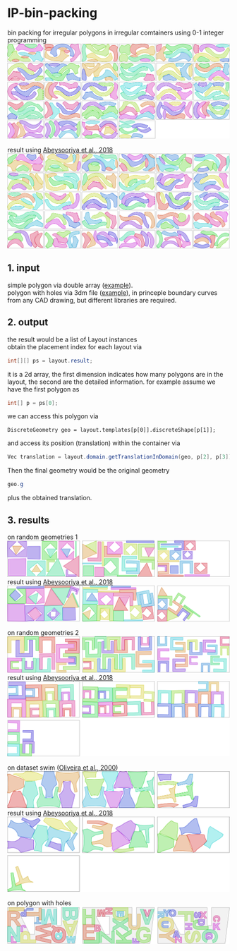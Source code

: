 # IP-bin-packing

bin packing for irregular polygons in irregular comtainers using 0-1 integer programming
![](https://github.com/guozifeng91/IP-bin-packing/blob/master/result/taihushi_IP.png)

result using [Abeysooriya et al., 2018](https://www.sciencedirect.com/science/article/pii/S0925527317302980)
![](https://github.com/guozifeng91/IP-bin-packing/blob/master/result/taihushi_Abey.png)

## 1. input
simple polygon via double array ([example](https://github.com/guozifeng91/IP-bin-packing/blob/master/java/src/layoutIP/test/TestPlan_HuaSet.java)).<br>
polygon with holes via 3dm file ([example](https://github.com/guozifeng91/IP-bin-packing/blob/master/java/src/layoutIP/test/TestPlan_FromFile.java)), in princeple boundary curves from any CAD drawing, but different libraries are required.<br>

## 2. output
the result would be a list of Layout instances<br>
obtain the placement index for each layout via
```Java
int[][] ps = layout.result;
```
it is a 2d array, the first dimension indicates how many polygons are in the layout, the second are the detailed information. for example assume we have the first polygon as
```Java
int[] p = ps[0];
```
we can access this polygon via
```Jave
DiscreteGeometry geo = layout.templates[p[0]].discreteShape[p[1]];
```
and access its position (translation) within the container via
```Java
Vec translation = layout.domain.getTranslationInDomain(geo, p[2], p[3]);
```
Then the final geometry would be the original geometry
```Java
geo.g
```
plus the obtained translation.

## 3. results

on random geometries 1
![](https://github.com/guozifeng91/IP-bin-packing/blob/master/result/test2_IP.png)
result using [Abeysooriya et al., 2018](https://www.sciencedirect.com/science/article/pii/S0925527317302980)
![](https://github.com/guozifeng91/IP-bin-packing/blob/master/result/test2_Abey.png)


on random geometries 2
![](https://github.com/guozifeng91/IP-bin-packing/blob/master/result/test1_IP.png)
result using [Abeysooriya et al., 2018](https://www.sciencedirect.com/science/article/pii/S0925527317302980)
![](https://github.com/guozifeng91/IP-bin-packing/blob/master/result/test1_Abey.png)


on dataset swim ([Oliveira  et al., 2000](https://link.springer.com/article/10.1007/s002910050105))
![](https://github.com/guozifeng91/IP-bin-packing/blob/master/result/swim_25_0.5_IP.png)
result using [Abeysooriya et al., 2018](https://www.sciencedirect.com/science/article/pii/S0925527317302980)
![](https://github.com/guozifeng91/IP-bin-packing/blob/master/result/swim_25_0.5_Abey.png)

on polygon with holes
![](https://github.com/guozifeng91/IP-bin-packing/blob/master/result/with%20hole%20IP.png)
